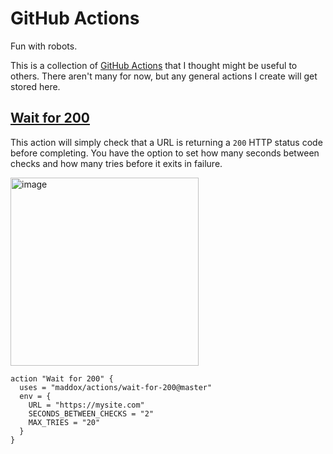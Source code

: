 # GitHub Actions

Fun with robots.

This is a collection of [GitHub Actions](https://github.com/features/actions) that I thought might be useful to others.
There aren't many for now, but any general actions I create will get stored here.

## [Wait for 200](wait-for-200)

This action will simply check that a URL is returning a `200` HTTP status code
before completing. You have the option to set how many seconds between checks
and how many tries before it exits in failure.

<img width="301" alt="image" src="https://user-images.githubusercontent.com/260/47251250-fd9f5900-d3ff-11e8-9a4f-d15343e9c3a3.png">

```
action "Wait for 200" {
  uses = "maddox/actions/wait-for-200@master"
  env = {
    URL = "https://mysite.com"
    SECONDS_BETWEEN_CHECKS = "2"
    MAX_TRIES = "20"
  }
}
```
